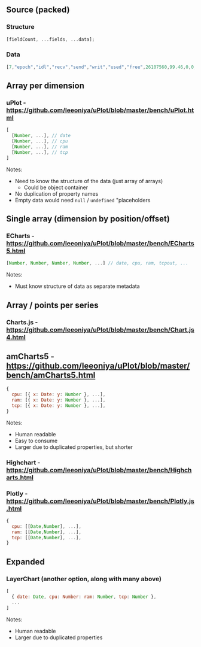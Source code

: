## Source (packed)

### Structure

```js
[fieldCount, ...fields, ...data];
```

### Data

```js
[7,"epoch","idl","recv","send","writ","used","free",26107560,99.46,0,0,0.63,614.52,3767,....]
```

## Array per dimension

### uPlot - https://github.com/leeoniya/uPlot/blob/master/bench/uPlot.html

```js
[
  [Number, ...], // date
  [Number, ...], // cpu
  [Number, ...], // ram
  [Number, ...], // tcp
]
```

Notes:

- Need to know the structure of the data (just array of arrays)
  - Could be object container
- No duplication of property names
- Empty data would need `null` / `undefined` "placeholders

## Single array (dimension by position/offset)

### ECharts - https://github.com/leeoniya/uPlot/blob/master/bench/ECharts5.html

```js
[Number, Number, Number, Number, ...] // date, cpu, ram, tcpout, ...
```

Notes:

- Must know structure of data as separate metadata

## Array / points per series

### Charts.js - https://github.com/leeoniya/uPlot/blob/master/bench/Chart.js4.html

## amCharts5 - https://github.com/leeoniya/uPlot/blob/master/bench/amCharts5.html

```js
{
  cpu: [{ x: Date: y: Number }, ...],
  ram: [{ x: Date: y: Number }, ...],
  tcp: [{ x: Date: y: Number }, ...],
}
```

Notes:

- Human readable
- Easy to consume
- Larger due to duplicated properties, but shorter

### Highchart - https://github.com/leeoniya/uPlot/blob/master/bench/Highcharts.html

### Plotly - https://github.com/leeoniya/uPlot/blob/master/bench/Plotly.js.html

```js
{
  cpu: [[Date,Number], ...],
  ram: [[Date,Number], ...],
  tcp: [[Date,Number], ...],
}
```

## Expanded

### LayerChart (another option, along with many above)

```js
[
  { date: Date, cpu: Number: ram: Number, tcp: Number },
  ...
]
```

Notes:

- Human readable
- Larger due to duplicated properties
